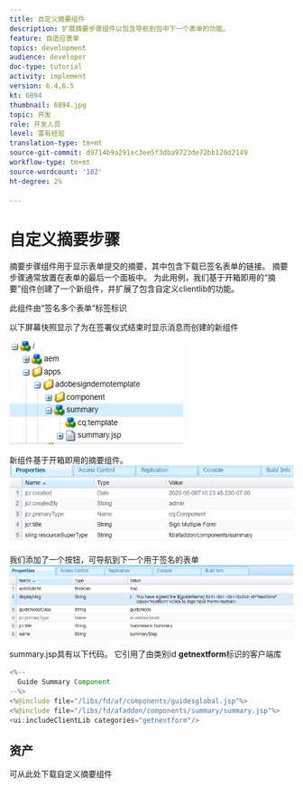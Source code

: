 ```yaml
---
title: 自定义摘要组件
description: 扩展摘要步骤组件以包含导航到包中下一个表单的功能。
feature: 自适应表单
topics: development
audience: developer
doc-type: tutorial
activity: implement
version: 6.4,6.5
kt: 6894
thumbnail: 6894.jpg
topic: 开发
role: 开发人员
level: 富有经验
translation-type: tm+mt
source-git-commit: d9714b9a291ec3ee5f3dba9723de72bb120d2149
workflow-type: tm+mt
source-wordcount: '182'
ht-degree: 2%

---
```



# 自定义摘要步骤

摘要步骤组件用于显示表单提交的摘要，其中包含下载已签名表单的链接。 摘要步骤通常放置在表单的最后一个面板中。
为此用例，我们基于开箱即用的“摘要”组件创建了一个新组件，并扩展了包含自定义clientlib的功能。

此组件由“签名多个表单”标签标识

以下屏幕快照显示了为在签署仪式结束时显示消息而创建的新组件

![摘要组件](assets/summary.PNG)

新组件基于开箱即用的摘要组件。
![component-prop](assets/componentprop.PNG)

我们添加了一个按钮，可导航到下一个用于签名的表单
![template-code](assets/template-code.PNG)

summary.jsp具有以下代码。 它引用了由类别id **getnextform**&#x200B;标识的客户端库

```java
<%--
  Guide Summary Component
--%>
<%@include file="/libs/fd/af/components/guidesglobal.jsp"%>
<%@include file="/libs/fd/afaddon/components/summary/summary.jsp"%>
<ui:includeClientLib categories="getnextform"/>
```

## 资产

可从此处下载自定义摘要组件[](assets/custom-summary-step.zip)


